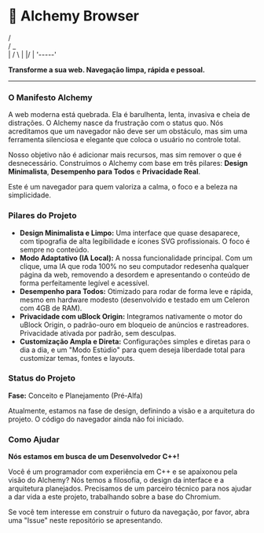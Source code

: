 # 🧪 Alchemy Browser

  / \
 / _ \
| / \ |
|/   \|
'-----'



**Transforme a sua web. Navegação limpa, rápida e pessoal.**

---

### O Manifesto Alchemy

A web moderna está quebrada. Ela é barulhenta, lenta, invasiva e cheia de distrações. O Alchemy nasce da frustração com o status quo. Nós acreditamos que um navegador não deve ser um obstáculo, mas sim uma ferramenta silenciosa e elegante que coloca o usuário no controle total.

Nosso objetivo não é adicionar mais recursos, mas sim remover o que é desnecessário. Construímos o Alchemy com base em três pilares: **Design Minimalista**, **Desempenho para Todos** e **Privacidade Real**.

Este é um navegador para quem valoriza a calma, o foco e a beleza na simplicidade.

### Pilares do Projeto

*   **Design Minimalista e Limpo:** Uma interface que quase desaparece, com tipografia de alta legibilidade e ícones SVG profissionais. O foco é sempre no conteúdo.
*   **Modo Adaptativo (IA Local):** A nossa funcionalidade principal. Com um clique, uma IA que roda 100% no seu computador redesenha qualquer página da web, removendo a desordem e apresentando o conteúdo de forma perfeitamente legível e acessível.
*   **Desempenho para Todos:** Otimizado para rodar de forma leve e rápida, mesmo em hardware modesto (desenvolvido e testado em um Celeron com 4GB de RAM).
*   **Privacidade com uBlock Origin:** Integramos nativamente o motor do uBlock Origin, o padrão-ouro em bloqueio de anúncios e rastreadores. Privacidade ativada por padrão, sem desculpas.
*   **Customização Ampla e Direta:** Configurações simples e diretas para o dia a dia, e um "Modo Estúdio" para quem deseja liberdade total para customizar temas, fontes e layouts.

### Status do Projeto

**Fase:** Conceito e Planejamento (Pré-Alfa)

Atualmente, estamos na fase de design, definindo a visão e a arquitetura do projeto. O código do navegador ainda não foi iniciado.

### Como Ajudar

**Nós estamos em busca de um Desenvolvedor C++!**

Você é um programador com experiência em C++ e se apaixonou pela visão do Alchemy? Nós temos a filosofia, o design da interface e a arquitetura planejados. Precisamos de um parceiro técnico para nos ajudar a dar vida a este projeto, trabalhando sobre a base do Chromium.

Se você tem interesse em construir o futuro da navegação, por favor, abra uma "Issue" neste repositório se apresentando.
